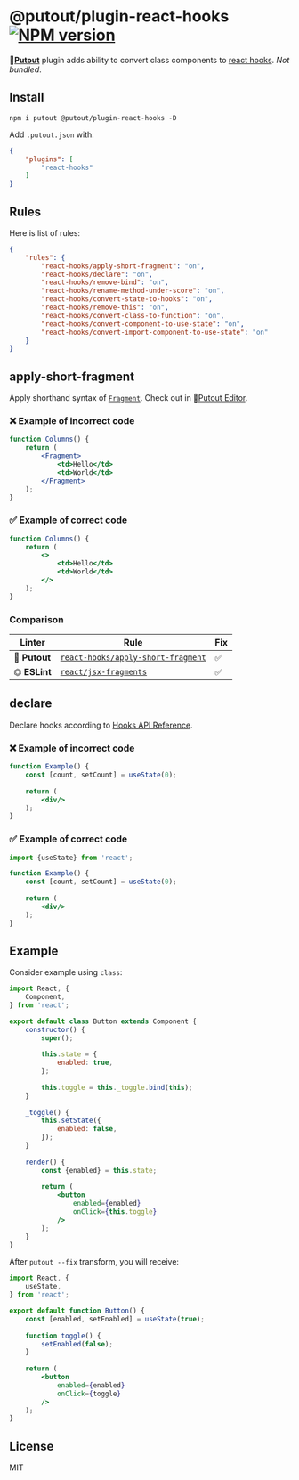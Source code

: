 # @putout/plugin-react-hooks [![NPM version][NPMIMGURL]][NPMURL]

[NPMIMGURL]: https://img.shields.io/npm/v/@putout/plugin-react-hooks.svg?style=flat&longCache=true
[NPMURL]: https://npmjs.org/package/@putout/plugin-react-hooks "npm"

🐊[**Putout**](https://github.com/coderaiser/putout) plugin adds ability to convert class components to [react hooks](https://reactjs.org/docs/hooks-intro.html). *Not bundled*.

## Install

```
npm i putout @putout/plugin-react-hooks -D
```

Add `.putout.json` with:

```json
{
    "plugins": [
        "react-hooks"
    ]
}
```

## Rules

Here is list of rules:

```json
{
    "rules": {
        "react-hooks/apply-short-fragment": "on",
        "react-hooks/declare": "on",
        "react-hooks/remove-bind": "on",
        "react-hooks/rename-method-under-score": "on",
        "react-hooks/convert-state-to-hooks": "on",
        "react-hooks/remove-this": "on",
        "react-hooks/convert-class-to-function": "on",
        "react-hooks/convert-component-to-use-state": "on",
        "react-hooks/convert-import-component-to-use-state": "on"
    }
}
```

## apply-short-fragment

Apply shorthand syntax of [`Fragment`](https://reactjs.org/docs/fragments.html#short-syntax).
Check out in 🐊[Putout Editor](https://putout.cloudcmd.io/#/gist/c809eeaa9d7e8e11e14ad2df7eaad8bf/0ee504f4dd52bfa48ffeda2de7b919ec30550e4b).

### ❌ Example of incorrect code

```jsx
function Columns() {
    return (
        <Fragment>
            <td>Hello</td>
            <td>World</td>
        </Fragment>
    );
}
```

### ✅ Example of correct code

```jsx
function Columns() {
    return (
        <>
            <td>Hello</td>
            <td>World</td>
        </>
    );
}
```

### Comparison

Linter | Rule | Fix
--------|-------|------------|
🐊 **Putout** | [`react-hooks/apply-short-fragment`](https://github.com/coderaiser/putout/tree/master/packages/plugin-react-hooks#apply-short-fragment) | ✅
⏣ **ESLint** | [`react/jsx-fragments`](https://github.com/jsx-eslint/eslint-plugin-react/blob/master/docs/rules/jsx-fragments.md) | ✅

## declare

Declare hooks according to [Hooks API Reference](https://reactjs.org/docs/hooks-reference.html).

### ❌ Example of incorrect code

```jsx
function Example() {
    const [count, setCount] = useState(0);
    
    return (
        <div/>
    );
}
```

### ✅ Example of correct code

```jsx
import {useState} from 'react';

function Example() {
    const [count, setCount] = useState(0);
    
    return (
        <div/>
    );
}
```

## Example

Consider example using `class`:

```jsx
import React, {
    Component,
} from 'react';

export default class Button extends Component {
    constructor() {
        super();
        
        this.state = {
            enabled: true,
        };
        
        this.toggle = this._toggle.bind(this);
    }
    
    _toggle() {
        this.setState({
            enabled: false,
        });
    }
    
    render() {
        const {enabled} = this.state;
        
        return (
            <button
                enabled={enabled}
                onClick={this.toggle}
            />
        );
    }
}
```

After `putout --fix` transform, you will receive:

```jsx
import React, {
    useState,
} from 'react';

export default function Button() {
    const [enabled, setEnabled] = useState(true);
    
    function toggle() {
        setEnabled(false);
    }
    
    return (
        <button
            enabled={enabled}
            onClick={toggle}
        />
    );
}
```

## License

MIT
